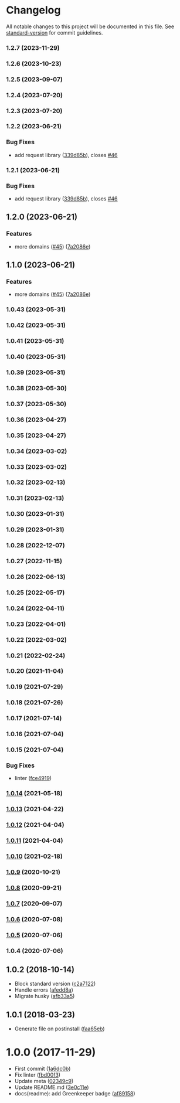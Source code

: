 # Changelog

All notable changes to this project will be documented in this file. See [standard-version](https://github.com/conventional-changelog/standard-version) for commit guidelines.

### 1.2.7 (2023-11-29)

### 1.2.6 (2023-10-23)

### 1.2.5 (2023-09-07)

### 1.2.4 (2023-07-20)

### 1.2.3 (2023-07-20)

### 1.2.2 (2023-06-21)


### Bug Fixes

* add request library ([339d85b](https://github.com/kikobeats/free-email-domains/commit/339d85bb31229e7fd48951b0dece42f2df889cd9)), closes [#46](https://github.com/kikobeats/free-email-domains/issues/46)

### 1.2.1 (2023-06-21)


### Bug Fixes

* add request library ([339d85b](https://github.com/kikobeats/free-email-domains/commit/339d85bb31229e7fd48951b0dece42f2df889cd9)), closes [#46](https://github.com/kikobeats/free-email-domains/issues/46)

## 1.2.0 (2023-06-21)


### Features

* more domains ([#45](https://github.com/kikobeats/free-email-domains/issues/45)) ([7a2086e](https://github.com/kikobeats/free-email-domains/commit/7a2086ea8f15ccfe02939c02e3c3266cd8b3e05e))

## 1.1.0 (2023-06-21)


### Features

* more domains ([#45](https://github.com/kikobeats/free-email-domains/issues/45)) ([7a2086e](https://github.com/kikobeats/free-email-domains/commit/7a2086ea8f15ccfe02939c02e3c3266cd8b3e05e))

### 1.0.43 (2023-05-31)

### 1.0.42 (2023-05-31)

### 1.0.41 (2023-05-31)

### 1.0.40 (2023-05-31)

### 1.0.39 (2023-05-31)

### 1.0.38 (2023-05-30)

### 1.0.37 (2023-05-30)

### 1.0.36 (2023-04-27)

### 1.0.35 (2023-04-27)

### 1.0.34 (2023-03-02)

### 1.0.33 (2023-03-02)

### 1.0.32 (2023-02-13)

### 1.0.31 (2023-02-13)

### 1.0.30 (2023-01-31)

### 1.0.29 (2023-01-31)

### 1.0.28 (2022-12-07)

### 1.0.27 (2022-11-15)

### 1.0.26 (2022-06-13)

### 1.0.25 (2022-05-17)

### 1.0.24 (2022-04-11)

### 1.0.23 (2022-04-01)

### 1.0.22 (2022-03-02)

### 1.0.21 (2022-02-24)

### 1.0.20 (2021-11-04)

### 1.0.19 (2021-07-29)

### 1.0.18 (2021-07-26)

### 1.0.17 (2021-07-14)

### 1.0.16 (2021-07-04)

### 1.0.15 (2021-07-04)


### Bug Fixes

* linter ([fce4919](https://github.com/kikobeats/free-email-domains/commit/fce4919860df41cb7a3511d75c0e6c4567e516f1))

### [1.0.14](https://github.com/kikobeats/free-email-domains/compare/v1.0.13...v1.0.14) (2021-05-18)

### [1.0.13](https://github.com/kikobeats/free-email-domains/compare/v1.0.12...v1.0.13) (2021-04-22)

### [1.0.12](https://github.com/kikobeats/free-email-domains/compare/v1.0.11...v1.0.12) (2021-04-04)

### [1.0.11](https://github.com/kikobeats/free-email-domains/compare/v1.0.10...v1.0.11) (2021-04-04)

### [1.0.10](https://github.com/kikobeats/free-email-domains/compare/v1.0.9...v1.0.10) (2021-02-18)

### [1.0.9](https://github.com/kikobeats/free-email-domains/compare/v1.0.8...v1.0.9) (2020-10-21)

### [1.0.8](https://github.com/kikobeats/free-email-domains/compare/v1.0.7...v1.0.8) (2020-09-21)

### [1.0.7](https://github.com/kikobeats/free-email-domains/compare/v1.0.6...v1.0.7) (2020-09-07)

### [1.0.6](https://github.com/kikobeats/free-email-domains/compare/v1.0.5...v1.0.6) (2020-07-08)

### [1.0.5](https://github.com/kikobeats/free-email-domains/compare/v1.0.4...v1.0.5) (2020-07-06)

### 1.0.4 (2020-07-06)

<a name="1.0.2"></a>
## 1.0.2 (2018-10-14)

* Block standard version ([c2a7122](https://github.com/kikobeats/free-email-domains/commit/c2a7122))
* Handle errors ([afedd8a](https://github.com/kikobeats/free-email-domains/commit/afedd8a))
* Migrate husky ([afb33a5](https://github.com/kikobeats/free-email-domains/commit/afb33a5))



<a name="1.0.1"></a>
## 1.0.1 (2018-03-23)

* Generate file on postinstall ([faa65eb](https://github.com/kikobeats/free-email-domains/commit/faa65eb))



<a name="1.0.0"></a>
# 1.0.0 (2017-11-29)

* First commit ([1a6dc0b](https://github.com/kikobeats/free-email-domains/commit/1a6dc0b))
* Fix linter ([fbd00f3](https://github.com/kikobeats/free-email-domains/commit/fbd00f3))
* Update meta ([02349c9](https://github.com/kikobeats/free-email-domains/commit/02349c9))
* Update README.md ([3e0c11e](https://github.com/kikobeats/free-email-domains/commit/3e0c11e))
* docs(readme): add Greenkeeper badge ([af89158](https://github.com/kikobeats/free-email-domains/commit/af89158))
